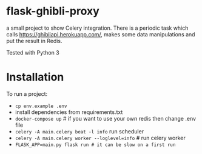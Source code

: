 # flask-ghibli-proxy
a small project to show Celery integration. There is a periodic task which calls  https://ghibliapi.herokuapp.com/, makes some data manipulations and put the result in Redis.

Tested with Python 3

# Installation
To run a project:
* `cp env.example .env`
* install dependencies from requirements.txt
* `docker-compose up` # if you want to use your own redis then change .env file
* `celery -A main.celery beat -l info` run scheduler
* `celery -A main.celery worker --loglevel=info` # run celery worker
* `FLASK_APP=main.py flask run # it can be slow on a first run`
